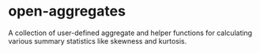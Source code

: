 # open-aggregates
A collection of user-defined aggregate and helper functions for calculating various summary statistics like skewness and kurtosis.
